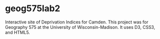 geog575lab2
===========

Interactive site of Deprivation Indices for Camden.
This project was for Geography 575 at the University of Wisconsin-Madison. It uses D3, CSS3, and HTML5. 
